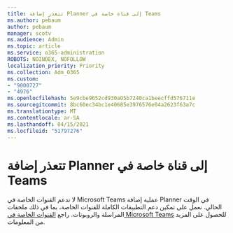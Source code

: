 ```yaml
---
title: تتعذر إضافة Planner إلى قناة خاصة في Teams
ms.author: pebaum
author: pebaum
manager: scotv
ms.audience: Admin
ms.topic: article
ms.service: o365-administration
ROBOTS: NOINDEX, NOFOLLOW
localization_priority: Priority
ms.collection: Adm_O365
ms.custom:
- "9000727"
- "4976"
ms.openlocfilehash: 5e9cbe9652cd930a05b7240ca1beecffd576711e
ms.sourcegitcommit: 8bc60ec34bc1e40685e3976576e04a2623f63a7c
ms.translationtype: MT
ms.contentlocale: ar-SA
ms.lasthandoff: 04/15/2021
ms.locfileid: "51797276"
---
```

# <a name="unable-to-add-planner-to-a-teams-private-channel"></a>تتعذر إضافة Planner إلى قناة خاصة في Teams

لا تدعم القنوات الخاصة في Microsoft Teams عملية إضافة Planner في الوقت الحالي.  نعمل على تمكين دعم التطبيقات الكاملة للقنوات الخاصة، بما في ذلك ملحقات المراسلة والروبوتات. راجع [القنوات الخاصة في Microsoft Teams](https://docs.microsoft.com/microsoftteams/private-channels#what-you-need-to-know-about-private-channels) للحصول على المزيد من المعلومات.
